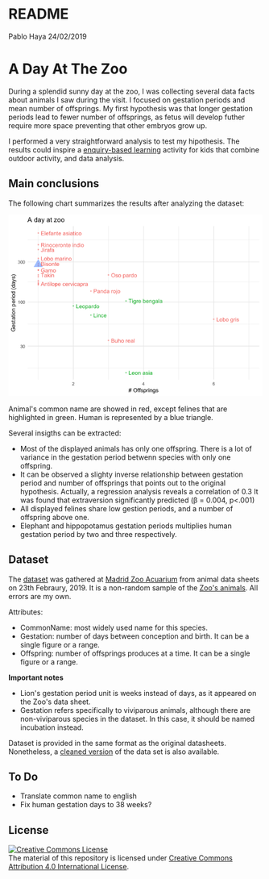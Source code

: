 README
================
Pablo Haya
24/02/2019

A Day At The Zoo
================

During a splendid sunny day at the zoo, I was collecting several data facts about animals I saw during the visit. I focused on gestation periods and mean number of offsprings. My first hypothesis was that longer gestation periods lead to fewer number of offsprings, as fetus will develop futher require more space preventing that other embryos grow up.

I performed a very straightforward analysis to test my hipothesis. The results could inspire a [enquiry-based learning](https://en.wikipedia.org/wiki/Inquiry-based_learning) activity for kids that combine outdoor activity, and data analysis.

Main conclusions
----------------

The following chart summarizes the results after analyzing the dataset:

![](README_files/figure-markdown_github/main-chart-1.png)

Animal's common name are showed in red, except felines that are highlighted in green. Human is represented by a blue triangle.

Several insigths can be extracted:

-   Most of the displayed animals has only one offspring. There is a lot of variance in the gestation period betwenn species with only one offspring.
-   It can be observed a slighty inverse relationship between gestation period and number of offsprings that points out to the original hypothesis. Actually, a regression analysis reveals a correlation of 0.3 It was found that extraversion significantly predicted (β = 0.004, p&lt;.001)
-   All displayed felines share low gestion periods, and a number of offspring above one.
-   Elephant and hippopotamus gestation periods multiplies human gestation period by two and three respectively.

Dataset
-------

The [dataset](/blob/master/data/gestationoffsprings.csv) was gathered at [Madrid Zoo Acuarium](https://goo.gl/maps/ZUQfrk8Kr7A2) from animal data sheets on 23th Febraury, 2019. It is a non-random sample of the [Zoo's animals](https://www.zoomadrid.com/en/in-the-zoo/animals). All errors are my own.

Attributes:

-   CommonName: most widely used name for this species.
-   Gestation: number of days between conception and birth. It can be a single figure or a range.
-   Offspring: number of offsprings produces at a time. It can be a single figure or a range.

**Important notes**

-   Lion's gestation period unit is weeks instead of days, as it appeared on the Zoo's data sheet.
-   Gestation refers specifically to viviparous animals, although there are non-viviparous species in the dataset. In this case, it should be named incubation instead.

Dataset is provided in the same format as the original datasheets. Nonetheless, a [cleaned version](/blob/master/data/gestationoffsprings_clean.csv) of the data set is also available.

To Do
-----

-   Translate common name to english
-   Fix human gestation days to 38 weeks?

License
-------

<a rel="license" href="http://creativecommons.org/licenses/by/4.0/"><img alt="Creative Commons License" style="border-width:0" src="https://i.creativecommons.org/l/by/4.0/88x31.png" /></a><br />The material of this repository is licensed under <a rel="license" href="http://creativecommons.org/licenses/by/4.0/">Creative Commons Attribution 4.0 International License</a>.
